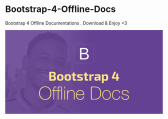 # Bootstrap-4-Offline-Docs
Bootstrap 4 Offline Documentations
.
Download & Enjoy <3

![Online Dude](bs4.png?raw=true "Online Dude")
